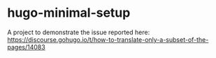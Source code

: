 # hugo-minimal-setup

A project to demonstrate the issue reported here: https://discourse.gohugo.io/t/how-to-translate-only-a-subset-of-the-pages/14083
